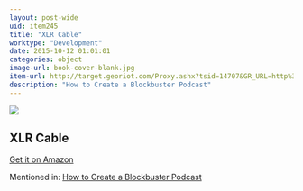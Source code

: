 ```yaml
---
layout: post-wide
uid: item245
title: "XLR Cable"
worktype: "Development"
date: 2015-10-12 01:01:01
categories: object
image-url: book-cover-blank.jpg
item-url: http://target.georiot.com/Proxy.ashx?tsid=14707&GR_URL=http%3A%2F%2Fwww.amazon.com%2FYour-Cable-Store-Microphone-feet%2Fdp%2FB001JI2KHS%2F
description: "How to Create a Blockbuster Podcast"
---
```

<a href="http://target.georiot.com/Proxy.ashx?tsid=14707&GR_URL=http%3A%2F%2Fwww.amazon.com%2FYour-Cable-Store-Microphone-feet%2Fdp%2FB001JI2KHS%2F" target="blank"><img src="../../../../img/thumbs/book-cover-blank.jpg" class="prod-img"></a>
<h2>XLR Cable</h2>
<p><a href="http://target.georiot.com/Proxy.ashx?tsid=14707&GR_URL=http%3A%2F%2Fwww.amazon.com%2FYour-Cable-Store-Microphone-feet%2Fdp%2FB001JI2KHS%2F" target="blank">Get it on Amazon</a><p>
<p>Mentioned in: <a href="http://fourhourworkweek.com/2015/01/29/alex-blumberg/comment-page-2/" target="blank">How to Create a Blockbuster Podcast</a></p>
